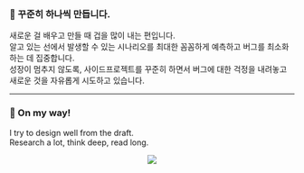 ### 🦊 꾸준히 하나씩 만듭니다.



새로운 걸 배우고 만들 때 겁을 많이 내는 편입니다. <br/>
알고 있는 선에서 발생할 수 있는 시나리오를 최대한 꼼꼼하게 예측하고 버그를 최소화하는 데 집중합니다. <br/>
성장이 멈추지 않도록, 사이드프로젝트를 꾸준히 하면서 버그에 대한 걱정을 내려놓고 새로운 것을 자유롭게 시도하고 있습니다. 

---

### 🦊 On my way! 

I try to design well from the draft. <br/>
Research a lot, think deep, read long. 


<p align='center'>
  <img src="https://img.shields.io/badge/react_native-%2320232a.svg?style=flat-square&logo=react&logoColor=%2361DAFB"/>
</p>
